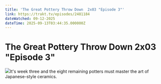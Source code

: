 ```yaml
---
title: 'The Great Pottery Throw Down  2x03 "Episode 3"' 
link: https://trakt.tv/episodes/2481184
dateWatched: 09-12-2025
dateTime: 2025-09-13T03:44:35.000000Z
---
```

# The Great Pottery Throw Down  2x03 "Episode 3"

![](https://walter-r2.trakt.tv/images/episodes/002/481/184/screenshots/thumb/6b125c8e23.jpg)It's week three and the eight remaining potters must master the art of Japanese-style ceramics.
